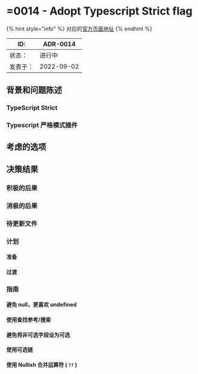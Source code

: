 # =0014 - Adopt Typescript Strict flag

{% hint style="info" %}
对应的[官方页面地址](https://contributing.bitwarden.com/architecture/adr/typescript-strict)
{% endhint %}

| ID:  | ADR-0014   |
| ---- | ---------- |
| 状态：  | 进行中        |
| 发表于： | 2022-09-02 |

## 背景和问题陈述​ <a href="#context-and-problem-statement" id="context-and-problem-statement"></a>

### TypeScript Strict​ <a href="#typescript-strict" id="typescript-strict"></a>

### Typescript 严格模式插件​ <a href="#typescript-strict-mode-plugin" id="typescript-strict-mode-plugin"></a>

## 考虑的选项​ <a href="#considered-options" id="considered-options"></a>

## 决策结果​ <a href="#decision-outcome" id="decision-outcome"></a>

### 积极的后果​ <a href="#positive-consequences" id="positive-consequences"></a>

### 消极的后果​ <a href="#negative-consequences" id="negative-consequences"></a>

### 待更新文件​ <a href="#files-to-be-updated" id="files-to-be-updated"></a>

### 计划​ <a href="#plan" id="plan"></a>

#### 准备​ <a href="#preparation" id="preparation"></a>

#### 过渡​ <a href="#transition" id="transition"></a>

### 指南​ <a href="#guidelines" id="guidelines"></a>

#### 避免 null，更喜欢 undefined ​ <a href="#avoid-null-prefer-undefined" id="avoid-null-prefer-undefined"></a>

#### 使用查找参考/搜索​ <a href="#use-find-references-search" id="use-find-references-search"></a>

#### 避免将非可选字段设为可选​ <a href="#avoid-making-non-optional-fields-optional" id="avoid-making-non-optional-fields-optional"></a>

#### 使用可选链 <a href="#use-optional-chaining" id="use-optional-chaining"></a>

#### 使用 Nullish 合并运算符 ( `??` ) ​ <a href="#use-nullish-coalescing-operator" id="use-nullish-coalescing-operator"></a>
